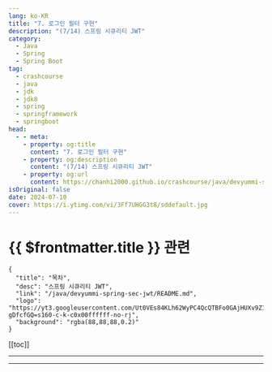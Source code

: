 ```yaml
---
lang: ko-KR
title: "7. 로그인 필터 구현"
description: "(7/14) 스프링 시큐리티 JWT"
category: 
  - Java
  - Spring
  - Spring Boot
tag: 
  - crashcourse
  - java
  - jdk
  - jdk8
  - spring
  - springframework
  - springboot
head:
  - - meta:
    - property: og:title
      content: "7. 로그인 필터 구현"
    - property: og:description
      content: "(7/14) 스프링 시큐리티 JWT"
    - property: og:url
      content: https://chanhi2000.github.io/crashcourse/java/devyummi-spring-sec-jwt/07.html
isOriginal: false
date: 2024-07-10
cover: https://i.ytimg.com/vi/3Ff7UHGG3t8/sddefault.jpg
---
```


# {{ $frontmatter.title }} 관련

```component VPCard
{
  "title": "목차",
  "desc": "스프링 시큐리티 JWT",
  "link": "/java/devyummi-spring-sec-jwt/README.md",
  "logo": "https://yt3.googleusercontent.com/Ut0VEs84KLh62WyPC4QcQTBFo0GAjHUXv9Z1YUYKAVBV0vbgp90HT68ejnZ0NncO1X-gDfcfGQ=s160-c-k-c0x00ffffff-no-rj",
  "background": "rgba(88,88,88,0.2)"
}
```

[[toc]]

---

<SiteInfo
  name="7. 로그인 필터 구현"
  desc="(7/14) 스프링 시큐리티 JWT"
  url="https://devyummi.com/page?id=668d55e4ceede2499082fc28"
  logo="https://yt3.googleusercontent.com/Ut0VEs84KLh62WyPC4QcQTBFo0GAjHUXv9Z1YUYKAVBV0vbgp90HT68ejnZ0NncO1X-gDfcfGQ=s160-c-k-c0x00ffffff-no-rj"
  preview="https://i.ytimg.com/vi/3Ff7UHGG3t8/sddefault.jpg"/>

<VidStack src="youtube/3Ff7UHGG3t8" />

<!-- TODO: 작성 -->

<!-- 
<h2>자료</h2><ul><li><span class="notion-enable-hover" data-token-index="0"><strong>스프링 시큐리티 필터 참고 자료</strong></span></li></ul><p><a href="https://docs.spring.io/spring-security/reference/servlet/architecture.html"><span class="notion-enable-hover" data-token-index="0">Architecture : 스프링 시큐리티 문서 바로가기</span></a></p><p>&nbsp;</p><hr><h2>로그인 모식도</h2><figure class="image image_resized" style="width:91.66%;"><img style="aspect-ratio:1890/953;" src="https://yummi-image-1.s3.amazonaws.com/image-ddebd9de-4384-41b5-9c79-6c4b865ba66d.jpg" width="1890" height="953"></figure><p>&nbsp;</p><hr><h2>스프링 시큐리티 필터 동작 원리</h2><p>스프링 시큐리티는 클라이언트의 요청이 여러개의 필터를 거쳐 DispatcherServlet(Controller)으로 향하는 중간 필터에서 요청을 가로챈 후 검증(인증/인가)을 진행한다.</p><p>&nbsp;</p><ul><li><span class="notion-enable-hover" data-token-index="0"><strong>클라이언트 요청 → 서블릿 필터 → 서블릿 (컨트롤러)</strong></span></li></ul><figure class="image image_resized" style="width:73.84%;"><img style="aspect-ratio:1060/429;" src="https://yummi-image-1.s3.amazonaws.com/image-3ce4033d-9a16-4148-89a9-4bf40e765508.jpg" width="1060" height="429"></figure><p>&nbsp;</p><ul><li><span class="notion-enable-hover" data-token-index="0"><strong>Delegating Filter Proxy</strong></span></li></ul><p><span class="notion-enable-hover" data-token-index="0">서블릿 컨테이너 (톰캣)에 존재하는 필터 체인에 DelegatingFilter를 등록한 뒤 모든 요청을 가로챈다.</span></p><figure class="image image_resized" style="width:48.79%;"><img style="aspect-ratio:580/820;" src="https://yummi-image-1.s3.amazonaws.com/image-1bdd9a29-5072-4750-a8f1-047557f2de5d.jpg" width="580" height="820"></figure><p>&nbsp;</p><ul><li><span class="notion-enable-hover" data-token-index="0"><strong>서블릿 필터 체인의 DelegatingFilter → Security 필터 체인 (내부 처리 후) → 서블릿 필터 체인의 DelegatingFilter</strong></span></li></ul><p><span class="notion-enable-hover" data-token-index="0">가로챈 요청은 SecurityFilterChain에서 처리 후 상황에 따른 거부, 리디렉션, 서블릿으로 요청 전달을 진행한다.</span></p><figure class="image image_resized" style="width:74.95%;"><img style="aspect-ratio:1250/777;" src="https://yummi-image-1.s3.amazonaws.com/image-c25f93ff-8ba6-4a32-82ec-0635d18e6202.jpg" width="1250" height="777"></figure><p>&nbsp;</p><ul><li><span class="notion-enable-hover" data-token-index="0"><strong>SecurityFilterChain의 필터 목록과 순서</strong></span></li></ul><figure class="image image_resized" style="width:50.24%;"><img style="aspect-ratio:580/1183;" src="https://yummi-image-1.s3.amazonaws.com/image-199c2dc5-5cab-4d2c-850b-ccef60dcee07.jpg" width="580" height="1183"></figure><p>(모든 필터는 전부 활성화되지 않습니다.)</p><p>&nbsp;</p><hr><h2>Form 로그인 방식에서 UsernamePasswordAuthenticationFilter</h2><p>Form 로그인 방식에서는 클라이언트단이 username과 password를 전송한 뒤 Security 필터를 통과하는데 UsernamePasswordAuthentication 필터에서 회원 검증을 진행을 시작한다.</p><p>&nbsp;</p><p>(회원 검증의 경우 UsernamePasswordAuthenticationFilter가 호출한 AuthenticationManager를 통해 진행하며 DB에서 조회한 데이터를 UserDetailsService를 통해 받음)</p><p>&nbsp;</p><p>우리의 JWT 프로젝트는 SecurityConfig에서 formLogin 방식을 disable 했기 때문에 기본적으로 활성화 되어 있는 해당 필터는 동작하지 않는다.</p><p>따라서 로그인을 진행하기 위해서 필터를 커스텀하여 등록해야 한다.</p><p>&nbsp;</p><hr><h2>로그인 로직 구현 목표</h2><ul><li>아이디, 비밀번호 검증을 위한 커스텀 필터 작성</li><li>DB에 저장되어 있는 회원 정보를 기반으로 검증할 로직 작성</li><li>로그인 성공시 JWT를 반환할 success 핸들러 생성</li><li>커스텀 필터 SecurityConfig에 등록</li></ul><p>&nbsp;</p><hr><h2>로그인 요청 받기 : 커스텀 UsernamePasswordAuthentication 필터 작성</h2><p>로그인 검증을 위한 커스텀 UsernamePasswordAuthentication 필터 작성</p><p>&nbsp;</p><ul><li><span class="notion-enable-hover" data-token-index="0"><strong>LoginFilter</strong></span></li></ul><pre><code class="language-java hljs" data-highlighted="yes"><span class="hljs-keyword">public</span> <span class="hljs-keyword">class</span> <span class="hljs-title class_">LoginFilter</span> <span class="hljs-keyword">extends</span> <span class="hljs-title class_">UsernamePasswordAuthenticationFilter</span> {

    <span class="hljs-keyword">private</span> <span class="hljs-keyword">final</span> AuthenticationManager authenticationManager;

    <span class="hljs-keyword">public</span> <span class="hljs-title function_">LoginFilter</span><span class="hljs-params">(AuthenticationManager authenticationManager)</span> {

        <span class="hljs-built_in">this</span>.authenticationManager = authenticationManager;
    }

    <span class="hljs-meta">@Override</span>
    <span class="hljs-keyword">public</span> Authentication <span class="hljs-title function_">attemptAuthentication</span><span class="hljs-params">(HttpServletRequest request, HttpServletResponse response)</span> <span class="hljs-keyword">throws</span> AuthenticationException {

				<span class="hljs-comment">//클라이언트 요청에서 username, password 추출</span>
        <span class="hljs-type">String</span> <span class="hljs-variable">username</span> <span class="hljs-operator">=</span> obtainUsername(request);
        <span class="hljs-type">String</span> <span class="hljs-variable">password</span> <span class="hljs-operator">=</span> obtainPassword(request);

				<span class="hljs-comment">//스프링 시큐리티에서 username과 password를 검증하기 위해서는 token에 담아야 함</span>
        <span class="hljs-type">UsernamePasswordAuthenticationToken</span> <span class="hljs-variable">authToken</span> <span class="hljs-operator">=</span> <span class="hljs-keyword">new</span> <span class="hljs-title class_">UsernamePasswordAuthenticationToken</span>(username, password, <span class="hljs-literal">null</span>);

				<span class="hljs-comment">//token에 담은 검증을 위한 AuthenticationManager로 전달</span>
        <span class="hljs-keyword">return</span> authenticationManager.authenticate(authToken);
    }

		<span class="hljs-comment">//로그인 성공시 실행하는 메소드 (여기서 JWT를 발급하면 됨)</span>
    <span class="hljs-meta">@Override</span>
    <span class="hljs-keyword">protected</span> <span class="hljs-keyword">void</span> <span class="hljs-title function_">successfulAuthentication</span><span class="hljs-params">(HttpServletRequest request, HttpServletResponse response, FilterChain chain, Authentication authentication)</span> {

    }

		<span class="hljs-comment">//로그인 실패시 실행하는 메소드</span>
    <span class="hljs-meta">@Override</span>
    <span class="hljs-keyword">protected</span> <span class="hljs-keyword">void</span> <span class="hljs-title function_">unsuccessfulAuthentication</span><span class="hljs-params">(HttpServletRequest request, HttpServletResponse response, AuthenticationException failed)</span> {

    }
}</code><button class="copy-button"><i class="fa-regular fa-clipboard"></i><span>JAVA</span></button></pre><p>&nbsp;</p><hr><h2>SecurityConfig 설정</h2><ul><li><span class="notion-enable-hover" data-token-index="0"><strong>SecurityConfig : 커스텀 로그인 필터 등록</strong></span></li></ul><pre><code class="language-java hljs" data-highlighted="yes">
<span class="hljs-meta">@Configuration</span>
<span class="hljs-meta">@EnableWebSecurity</span>
<span class="hljs-keyword">public</span> <span class="hljs-keyword">class</span> <span class="hljs-title class_">SecurityConfig</span> {

    <span class="hljs-meta">@Bean</span>
    <span class="hljs-keyword">public</span> BCryptPasswordEncoder <span class="hljs-title function_">bCryptPasswordEncoder</span><span class="hljs-params">()</span> {

        <span class="hljs-keyword">return</span> <span class="hljs-keyword">new</span> <span class="hljs-title class_">BCryptPasswordEncoder</span>();
    }

    <span class="hljs-meta">@Bean</span>
    <span class="hljs-keyword">public</span> SecurityFilterChain <span class="hljs-title function_">filterChain</span><span class="hljs-params">(HttpSecurity http)</span> <span class="hljs-keyword">throws</span> Exception {


        http
                .csrf((auth) -&gt; auth.disable());

        http
                .formLogin((auth) -&gt; auth.disable());

        http
                .httpBasic((auth) -&gt; auth.disable());

        http
                .authorizeHttpRequests((auth) -&gt; auth
                        .requestMatchers(<span class="hljs-string">"/login"</span>, <span class="hljs-string">"/"</span>, <span class="hljs-string">"/join"</span>).permitAll()
                        .anyRequest().authenticated());

				<span class="hljs-comment">//필터 추가 LoginFilter()는 인자를 받음 (AuthenticationManager() 메소드에 authenticationConfiguration 객체를 넣어야 함) 따라서 등록 필요</span>
        http
                .addFilterAt(<span class="hljs-keyword">new</span> <span class="hljs-title class_">LoginFilter</span>(), UsernamePasswordAuthenticationFilter.class);

        http
                .sessionManagement((session) -&gt; session
                        .sessionCreationPolicy(SessionCreationPolicy.STATELESS));

        <span class="hljs-keyword">return</span> http.build();
    }
}</code><button class="copy-button"><i class="fa-regular fa-clipboard"></i><span>JAVA</span></button></pre><p>&nbsp;</p><ul><li><span class="notion-enable-hover" data-token-index="0"><strong>SecurityConfig : AuthenticationMananger Bean 등록과 LoginFilter 인수 전달</strong></span></li></ul><pre><code class="language-java hljs" data-highlighted="yes"><span class="hljs-meta">@Configuration</span>
<span class="hljs-meta">@EnableWebSecurity</span>
<span class="hljs-keyword">public</span> <span class="hljs-keyword">class</span> <span class="hljs-title class_">SecurityConfig</span> {

    <span class="hljs-comment">//AuthenticationManager가 인자로 받을 AuthenticationConfiguraion 객체 생성자 주입</span>
    <span class="hljs-keyword">private</span> <span class="hljs-keyword">final</span> AuthenticationConfiguration authenticationConfiguration;

    <span class="hljs-keyword">public</span> <span class="hljs-title function_">SecurityConfig</span><span class="hljs-params">(AuthenticationConfiguration authenticationConfiguration)</span> {

        <span class="hljs-built_in">this</span>.authenticationConfiguration = authenticationConfiguration;
    }

    <span class="hljs-comment">//AuthenticationManager Bean 등록</span>
    <span class="hljs-meta">@Bean</span>
    <span class="hljs-keyword">public</span> AuthenticationManager <span class="hljs-title function_">authenticationManager</span><span class="hljs-params">(AuthenticationConfiguration configuration)</span> <span class="hljs-keyword">throws</span> Exception {

        <span class="hljs-keyword">return</span> configuration.getAuthenticationManager();
    }

    <span class="hljs-meta">@Bean</span>
    <span class="hljs-keyword">public</span> BCryptPasswordEncoder <span class="hljs-title function_">bCryptPasswordEncoder</span><span class="hljs-params">()</span> {

        <span class="hljs-keyword">return</span> <span class="hljs-keyword">new</span> <span class="hljs-title class_">BCryptPasswordEncoder</span>();
    }

    <span class="hljs-meta">@Bean</span>
    <span class="hljs-keyword">public</span> SecurityFilterChain <span class="hljs-title function_">filterChain</span><span class="hljs-params">(HttpSecurity http)</span> <span class="hljs-keyword">throws</span> Exception {


        http
                .csrf((auth) -&gt; auth.disable());

        http
                .formLogin((auth) -&gt; auth.disable());

        http
                .httpBasic((auth) -&gt; auth.disable());

        http
                .authorizeHttpRequests((auth) -&gt; auth
                        .requestMatchers(<span class="hljs-string">"/login"</span>, <span class="hljs-string">"/"</span>, <span class="hljs-string">"/join"</span>).permitAll()
                        .anyRequest().authenticated());

<span class="hljs-comment">//필터 추가 LoginFilter()는 인자를 받음 (AuthenticationManager() 메소드에 authenticationConfiguration 객체를 넣어야 함) 따라서 등록 필요</span>
        http
                .addFilterAt(<span class="hljs-keyword">new</span> <span class="hljs-title class_">LoginFilter</span>(authenticationManager(authenticationConfiguration)), UsernamePasswordAuthenticationFilter.class);

        http
                .sessionManagement((session) -&gt; session
                        .sessionCreationPolicy(SessionCreationPolicy.STATELESS));

        <span class="hljs-keyword">return</span> http.build();
    }
}</code><button class="copy-button"><i class="fa-regular fa-clipboard"></i><span>JAVA</span></button></pre><p>&nbsp;</p><hr><h2>로그인 성공시 JWT 반환</h2><p>로그인 성공시 successfulAuthentication() 메소드를 통해 JWT를 응답해야 한다. 따라서 JWT 응답 구문을 작성해야 하는데 JWT 발급 클래스를 아직 생성하지 않았기 때문에 다음 시간에 DB 기반 회원 검증 구현을 진행한 뒤 JWT 발급 및 검증을 진행하는 클래스를 생성하겠습니다.</p><p>&nbsp;</p><hr>
-->

---

<TagLinks />